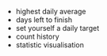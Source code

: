 * highest daily average
* days left to finish
* set yourself a daily target
* count history
* statistic visualisation

